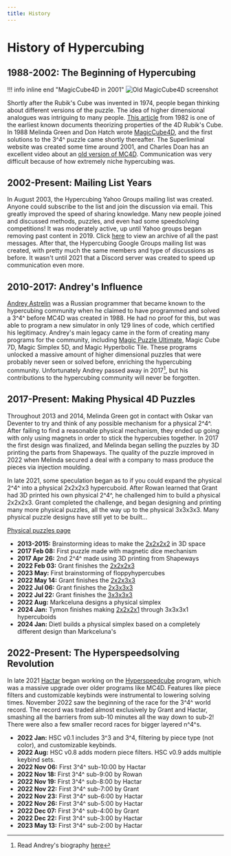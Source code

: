 ```yaml
---
title: History
---
```


# History of Hypercubing

## 1988-2002: The Beginning of Hypercubing

!!! info inline end "MagicCube4D in 2001"
    ![Old MagicCube4D screenshot](https://web.archive.org/web/20060510192810/http://www.superliminal.com/cube/1twist.gif)

Shortly after the Rubik's Cube was invented in 1974, people began thinking about different versions of the puzzle. The idea of higher dimensional analogues was intriguing to many people. [This article](https://udel.edu/~tomkeane/RubikTesseract.pdf) from 1982 is one of the earliest known documents theorizing properties of the 4D Rubik's Cube. In 1988 Melinda Green and Don Hatch wrote [MagicCube4D](/software/magiccube4d), and the first solutions to the 3^4^ puzzle came shortly thereafter. The Superliminal website was created some time around 2001, and Charles Doan has an excellent video about an [old version of MC4D](https://www.youtube.com/watch?v=Iade8n4ItPU). Communication was very difficult because of how extremely niche hypercubing was.

## 2002-Present: Mailing List Years

In August 2003, the Hypercubing Yahoo Groups mailing list was created. Anyone could subscribe to the list and join the discussion via email. This greatly improved the speed of sharing knowledge. Many new people joined and discussed methods, puzzles, and even had some speedsolving competitions! It was moderately active, up until Yahoo groups began removing past content in 2019. Click [here](https://hypercubing-archive.gitlab.io/) to view an archive of all the past messages. After that, the Hypercubing Google Groups mailing list was created, with pretty much the same members and type of discussions as before. It wasn't until 2021 that a Discord server was created to speed up communication even more.

## 2010-2017: Andrey's Influence

[Andrey Astrelin](https://superliminal.com/andrey/) was a Russian programmer that became known to the hypercubing community when he claimed to have programmed and solved a 3^4^ before MC4D was created in 1988. He had no proof for this, but was able to program a new simulator in only 129 lines of code, which certified his legitimacy. Andrey's main legacy came in the form of creating many programs for the community, including [Magic Puzzle Ultimate](/software/magicpuzzleultimate), Magic Cube 7D, Magic Simplex 5D, and Magic Hyperbolic Tile. These programs unlocked a massive amount of higher dimensional puzzles that were probably never seen or solved before, enriching the hypercubing community. Unfortunately Andrey passed away in 2017[^1], but his contributions to the hypercubing community will never be forgotten.

## 2017-Present: Making Physical 4D Puzzles

Throughout 2013 and 2014, Melinda Green got in contact with Oskar van Deventer to try and think of any possible mechanism for a physical 2^4^. After failing to find a reasonable physical mechanism, they ended up going with only using magnets in order to stick the hypercubies together. In 2017 the first design was finalized, and Melinda began selling the puzzles by 3D printing the parts from Shapeways. The quality of the puzzle improved in 2022 when Melinda secured a deal with a company to mass produce the pieces via injection moulding.

In late 2021, some speculation began as to if you could expand the physical 2^4^ into a physical 2x2x2x3 hypercuboid. After Rowan learned that Grant had 3D printed his own physical 2^4^, he challenged him to build a physical 2x2x2x3. Grant completed the challenge, and began designing and printing many more physical puzzles, all the way up to the physical 3x3x3x3. Many physical puzzle designs have still yet to be built...

[Physical puzzles page](/puzzles/physical)

- **2013-2015:** Brainstorming ideas to make the [2x2x2x2](/puzzles/2x2x2x2) in 3D space
- **2017 Feb 08:** First puzzle made with magnetic dice mechanism
- **2017 Apr 26:** 2nd 2^4^ made using 3D printing from Shapeways
- **2022 Feb 03:** Grant finishes the [2x2x2x3](/puzzles/physical/2x2x2x3)
- **2023 May:** First brainstorming of floppyhypercubes
- **2022 May 14:** Grant finishes the [2x2x3x3](/puzzles/physical/2x2x3x3)
- **2022 Jul 06:** Grant finishes the [2x3x3x3](/puzzles/physical/2x3x3x3)
- **2022 Jul 22:** Grant finishes the [3x3x3x3](/puzzles/physical/3x3x3x3)
- **2022 Aug:** Markceluna designs a physical simplex
- **2024 Jan:** Tymon finishes making [2x2x2x1](/puzzles/physical/2x2x2x1) through 3x3x3x1 hypercuboids
- **2024 Jan:** Dietl builds a physical simplex based on a completely different design than Markceluna's

## 2022-Present: The Hyperspeedsolving Revolution

In late 2021 [Hactar](/leaderboards/solvers/hactar) began working on the [Hyperspeedcube](/software/hyperspeedcube) program, which was a massive upgrade over older programs like MC4D. Features like piece filters and customizable keybinds were instrumental to lowering solving times. November 2022 saw the beginning of the race for the 3^4^ world record. The record was traded almost exclusively by Grant and Hactar, smashing all the barriers from sub-10 minutes all the way down to sub-2! There were also a few smaller record races for bigger layered n^4^s.

- **2022 Jan:** HSC v0.1 includes 3^3 and 3^4, filtering by piece type (not color), and customizable keybinds.
- **2022 Aug:** HSC v0.8 adds modern piece filters. HSC v0.9 adds multiple keybind sets.
- **2022 Nov 06:** First 3^4^ sub-10:00 by Hactar
- **2022 Nov 18:** First 3^4^ sub-9:00 by Rowan
- **2022 Nov 19:** First 3^4^ sub-8:00 by Hactar
- **2022 Nov 22:** First 3^4^ sub-7:00 by Grant
- **2022 Nov 23:** First 3^4^ sub-6:00 by Hactar
- **2022 Nov 26:** First 3^4^ sub-5:00 by Hactar
- **2022 Dec 07:** First 3^4^ sub-4:00 by Grant
- **2022 Dec 22:** First 3^4^ sub-3:00 by Hactar
- **2023 May 13:** First 3^4^ sub-2:00 by Hactar

[^1]: Read Andrey's biography [here](https://superliminal.com/andrey/biography.html)
